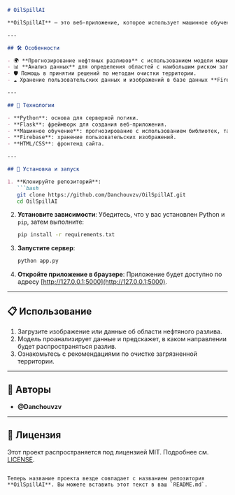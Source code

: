 
```markdown
# OilSpillAI

**OilSpillAI** — это веб-приложение, которое использует машинное обучение для прогнозирования распространения нефтяного разлива. Цель проекта — помочь определить наиболее эффективные способы очистки загрязненных территорий.  

---

## 🛠️ Особенности

- 🌍 **Прогнозирование нефтяных разливов** с использованием модели машинного обучения.
- 📊 **Анализ данных** для определения областей с наибольшим риском загрязнения.
- 🛡️ Помощь в принятии решений по методам очистки территории.
- ☁️ Хранение пользовательских данных и изображений в базе данных **Firebase**.

---

## 🚀 Технологии

- **Python**: основа для серверной логики.
- **Flask**: фреймворк для создания веб-приложения.
- **Машинное обучение**: прогнозирование с использованием библиотек, таких как TensorFlow или scikit-learn.
- **Firebase**: хранение пользовательских изображений.
- **HTML/CSS**: фронтенд сайта.

---

## 🔧 Установка и запуск

1. **Клонируйте репозиторий**:
   ```bash
   git clone https://github.com/Danchouvzv/OilSpillAI.git
   cd OilSpillAI
   ```

2. **Установите зависимости**:
   Убедитесь, что у вас установлен Python и `pip`, затем выполните:
   ```bash
   pip install -r requirements.txt
   ```

3. **Запустите сервер**:
   ```bash
   python app.py
   ```

4. **Откройте приложение в браузере**:
   Приложение будет доступно по адресу [http://127.0.0.1:5000](http://127.0.0.1:5000).

---

## 📋 Использование

1. Загрузите изображение или данные об области нефтяного разлива.
2. Модель проанализирует данные и предскажет, в каком направлении будет распространяться разлив.
3. Ознакомьтесь с рекомендациями по очистке загрязненной территории.

---

## 🤝 Авторы

- **@Danchouvzv**  

---

## 📜 Лицензия

Этот проект распространяется под лицензией MIT. Подробнее см. [LICENSE](LICENSE).
```

Теперь название проекта везде совпадает с названием репозитория **OilSpillAI**. Вы можете вставить этот текст в ваш `README.md`.
